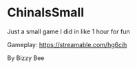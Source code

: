 # ChinaIsSmall

Just a small game I did in like 1 hour for fun


Gameplay:
https://streamable.com/hg6cih


By Bizzy Bee
